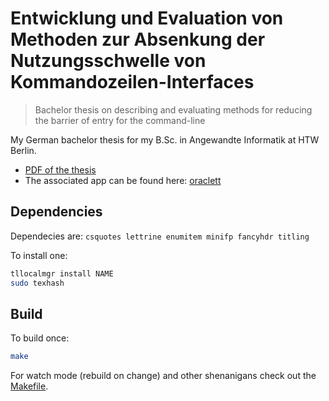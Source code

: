 # Entwicklung und Evaluation von Methoden zur Absenkung der Nutzungsschwelle von Kommandozeilen-Interfaces

> Bachelor thesis on describing and evaluating methods for reducing the barrier of entry for the command-line

My German bachelor thesis for my B.Sc. in Angewandte Informatik at HTW Berlin.

- [PDF of the thesis](thesis.pdf)
- The associated app can be found here: [oraclett](https://github.com/jneidel/oraclett)

## Dependencies

Dependecies are: `csquotes lettrine enumitem minifp fancyhdr titling`
<!-- titlesec abstract-->

To install one:
```sh
tllocalmgr install NAME
sudo texhash
```

## Build

To build once:

```sh
make
```

For watch mode (rebuild on change) and other shenanigans check out the
[Makefile](Makefile).
